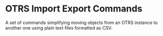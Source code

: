 # OTRS Import Export Commands

A set of commands simplifying moving objects from an OTRS instance to another one using plain text files formatted as CSV.
